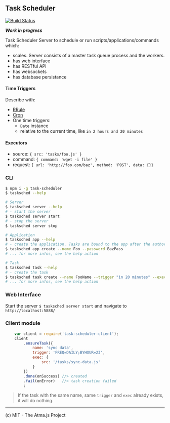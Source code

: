 Task Scheduler
----
[![Build Status](https://travis-ci.org/atmajs/task-scheduler.svg?branch=master)](https://travis-ci.org/atmajs/task-scheduler)

**_Work in progress_**


Task Scheduler Server to schedule or run scripts/applications/commands which:
- scales. Server consists of a master task queue process and the workers. 
- has web interface
- has RESTful API
- has websockets
- has database persistance


#### Time Triggers
Describe with:
- [RRule](https://github.com/jakubroztocil/rrule)
- [Cron](https://github.com/tenbits/cron-parser)
- One time triggers:
	- `Date` instance
	- relative to the current time, like `in 2 hours and 20 minutes`
	
#### Executors
- source: `{ src: 'tasks/foo.js' }`
- command: `{ command: 'wget -i file' }`
- request: `{ url: 'http://foo.com/baz', method: 'POST', data: {}}`

### CLI
```bash
$ npm i -g task-scheduler
$ tasksched --help

# Server
$ tasksched server --help
# - start the server
$ tasksched server start
# - stop the server
$ tasksched server stop

# Application
$ tasksched app --help
# - create the application. Tasks are bound to the app after the authorization
$ tasksched app create --name Foo --password BazPass
# ... for more infos, see the help action

# Task
$ tasksched task --help
# - create the task
$ tasksched task create --name FooName --trigger "in 20 minutes" --exec.src baz.js
# ... for more infos, see the help action
```

### Web Interface
Start the server `$ tasksched server start` and navigate to `http://localhost:5888/`

### Client module
```javascript
	var client = require('task-scheduler-client');
	client
		.ensureTask({
			name: 'sync data',
			trigger: 'FREQ=DAILY;BYHOUR=23',
			exec: {
				src: '/tasks/sync-data.js'
			}
		})
		.done(onSuccess) //> created
		.fail(onError)   //> task creation failed
		;
```
> If the task with the same name, same `trigger` and `exec` already exists, it will do nothing.

----
(c) MIT - The Atma.js Project